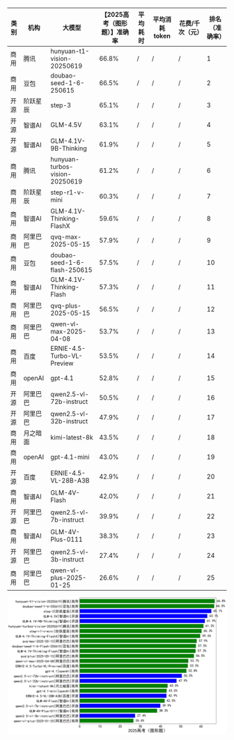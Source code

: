 
|类别|机构|大模型|【2025高考（图形题）】准确率|平均耗时|平均消耗token|花费/千次（元）|排名（准确率）|
|---|---|-----|-------------------|-------|-----------|-----------|-----------|
|商用|腾讯|hunyuan-t1-vision-20250619|66.8%|/|/|/|1|
|商用|豆包|doubao-seed-1-6-250615|66.5%|/|/|/|2|
|开源|阶跃星辰|step-3|65.1%|/|/|/|3|
|开源|智谱AI|GLM-4.5V|63.1%|/|/|/|4|
|开源|智谱AI|GLM-4.1V-9B-Thinking|61.9%|/|/|/|5|
|商用|腾讯|hunyuan-turbos-vision-20250619|61.2%|/|/|/|6|
|商用|阶跃星辰|step-r1-v-mini|60.3%|/|/|/|7|
|商用|智谱AI|GLM-4.1V-Thinking-FlashX|59.6%|/|/|/|8|
|商用|阿里巴巴|qvq-max-2025-05-15|57.9%|/|/|/|9|
|商用|豆包|doubao-seed-1-6-flash-250615|57.5%|/|/|/|10|
|商用|智谱AI|GLM-4.1V-Thinking-Flash|57.3%|/|/|/|11|
|商用|阿里巴巴|qvq-plus-2025-05-15|56.5%|/|/|/|12|
|商用|阿里巴巴|qwen-vl-max-2025-04-08|53.7%|/|/|/|13|
|商用|百度|ERNIE-4.5-Turbo-VL-Preview|53.5%|/|/|/|14|
|商用|openAI|gpt-4.1|52.8%|/|/|/|15|
|开源|阿里巴巴|qwen2.5-vl-72b-instruct|50.5%|/|/|/|16|
|开源|阿里巴巴|qwen2.5-vl-32b-instruct|47.9%|/|/|/|17|
|商用|月之暗面|kimi-latest-8k|43.5%|/|/|/|18|
|商用|openAI|gpt-4.1-mini|43.0%|/|/|/|19|
|开源|百度|ERNIE-4.5-VL-28B-A3B|42.9%|/|/|/|20|
|商用|智谱AI|GLM-4V-Flash|42.0%|/|/|/|21|
|开源|阿里巴巴|qwen2.5-vl-7b-instruct|39.9%|/|/|/|22|
|商用|智谱AI|GLM-4V-Plus-0111|38.3%|/|/|/|23|
|开源|阿里巴巴|qwen2.5-vl-3b-instruct|27.4%|/|/|/|24|
|商用|阿里巴巴|qwen-vl-plus-2025-01-25|26.6%|/|/|/|25|


![lin](../pic/2025高考（图形题）.png)